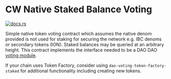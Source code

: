 # CW Native Staked Balance Voting

[![docs.rs](https://img.shields.io/docsrs/dao-voting-native-staked?logo=docsdotrs)](https://docs.rs/dao-voting-native-staked/latest/dao_voting_native_staked/)

Simple native token voting contract which assumes the native denom
provided is not used for staking for securing the network e.g. IBC
denoms or secondary tokens (ION). Staked balances may be queried at an
arbitrary height. This contract implements the interface needed to be a DAO
DAO [voting
module](https://github.com/DA0-DA0/dao-contracts/wiki/DAO-DAO-Contracts-Design#the-voting-module).

If your chain uses Token Factory, consider using `dao-voting-token-factory-staked` for additional functionality including creating new tokens.
